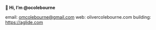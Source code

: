 **👋 Hi, I’m @ocolebourne**

email: omcolebourne@gmail.com 
web: olivercolebourne.com
building: https://aglide.com




